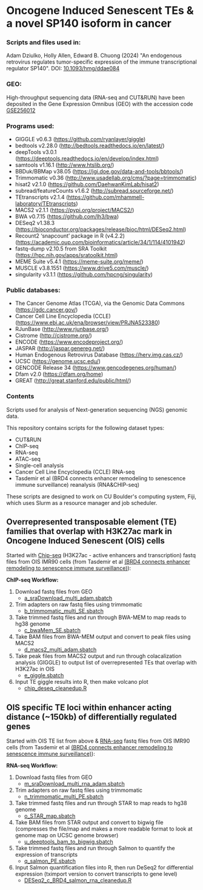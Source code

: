 # Oncogene Induced Senescent TEs & a novel SP140 isoform in cancer

### Scripts and files used in:

Adam Dziulko, Holly Allen, Edward B. Chuong (2024) "An endogenous retrovirus regulates tumor-specific expression of the immune transcriptional regulator SP140".
DOI: [10.1093/hmg/ddae084](https://academic.oup.com/hmg/advance-article/doi/10.1093/hmg/ddae084/7673981)

### GEO:
High-throughput sequencing data (RNA-seq and CUT&RUN) have been deposited in the Gene Expression Omnibus (GEO) with the accession code [GSE256012](https://www.ncbi.nlm.nih.gov/geo/query/acc.cgi?acc=GSE256012)

### Programs used:
- GIGGLE v0.6.3 (https://github.com/ryanlayer/giggle)
- bedtools v2.28.0 (http://bedtools.readthedocs.io/en/latest/)
- deepTools v3.0.1 (https://deeptools.readthedocs.io/en/develop/index.html)
- samtools v1.16.1 (http://www.htslib.org/)
- BBDuk/BBMap v38.05 (https://jgi.doe.gov/data-and-tools/bbtools/)
- Trimmomatic v0.36 (http://www.usadellab.org/cms/?page=trimmomatic)
- hisat2 v2.1.0 (https://github.com/DaehwanKimLab/hisat2)
- subread/featureCounts v1.6.2 (http://subread.sourceforge.net/)
- TEtranscripts v2.1.4 (https://github.com/mhammell-laboratory/TEtranscripts)
- MACS2 v2.1.1 (https://pypi.org/project/MACS2/)
- BWA v0.7.15 (https://github.com/lh3/bwa)
- DESeq2 v1.38.3 (https://bioconductor.org/packages/release/bioc/html/DESeq2.html)
- Recount2 ‘snapcount’ package in R (v4.2.2) (https://academic.oup.com/bioinformatics/article/34/1/114/4101942)
- fastq-dump v2.10.5 from SRA Toolkit (https://hpc.nih.gov/apps/sratoolkit.html)
- MEME Suite v5.4.1 (https://meme-suite.org/meme/)
- MUSCLE v3.8.1551 (https://www.drive5.com/muscle/)
- singularity v3.1.1 (https://github.com/hpcng/singularity)

### Public databases:
- The Cancer Genome Atlas (TCGA), via the Genomic Data Commons (https://gdc.cancer.gov/)
- Cancer Cell Line Encyclopedia (CCLE) (https://www.ebi.ac.uk/ena/browser/view/PRJNA523380)
- RJunBase (http://www.rjunbase.org/)
- Cistrome (http://cistrome.org/)
- ENCODE (https://www.encodeproject.org/)
- JASPAR (http://jaspar.genereg.net/)
- Human Endogenous Retrovirus Database (https://herv.img.cas.cz/)
- UCSC (https://genome.ucsc.edu/)
- GENCODE Release 34 (https://www.gencodegenes.org/human/)
- Dfam v2.0 (https://dfam.org/home)
- GREAT  (http://great.stanford.edu/public/html/)

### Contents
Scripts used for analysis of Next-generation sequencing (NGS) genomic data.

This repository contains scripts for the following dataset types:

- CUT&RUN
- ChIP-seq
- RNA-seq
- ATAC-seq
- Single-cell analysis
- Cancer Cell Line Encyclopedia (CCLE) RNA-seq
- Tasdemir et al (BRD4 connects enhancer remodeling to senescence immune surveillance) reanalysis (RNA&CHIP-seq)

These scripts are designed to work on CU Boulder's computing system, Fiji, which uses Slurm as a resource manager and job scheduler.

## Overrepresented transposable element (TE) families that overlap with H3K27ac mark in Oncogene Induced Senescent (OIS) cells
Started with [Chip-seq](https://www.ncbi.nlm.nih.gov/geo/query/acc.cgi?acc=GSE74238) (H3K27ac - active enhancers and transcription) fastq files from OIS IMR90 cells (from Tasdemir et al [(BRD4 connects enhancer remodeling to senescence immune surveillance)](https://aacrjournals.org/cancerdiscovery/article/6/6/612/5661/BRD4-Connects-Enhancer-Remodeling-to-Senescence)):

**ChIP-seq Workflow:**
1) Download fastq files from GEO
    - [a_sraDownload_multi_adam.sbatch](BRD4_RNA&CHIP-seq/a_sraDownload_multi_adam.sbatch)
2)  Trim adapters on raw fastq files using trimmomatic
    - [b_trimmomatic_multi_SE.sbatch](BRD4_RNA&CHIP-seq/b_trimmomatic_multi_SE.sbatch)
3) Take trimmed fastq files and run through BWA-MEM to map reads to hg38 genome 
    - [c_bwaMem_SE.sbatch](BRD4_RNA&CHIP-seq/c_bwaMem_SE.sbatch)
4) Take BAM files from BWA-MEM output and convert to peak files using MACS2
   - [d_macs2_multi_adam.sbatch](BRD4_RNA&CHIP-seq/d_macs2_multi_adam.sbatch)
5) Take peak files from MACS2 output and run through colacalization analysis (GIGGLE) to output list of overrepresented TEs that overlap with H3K27ac in OIS
   - [e_giggle.sbatch](BRD4_RNA&CHIP-seq/e_giggle.sbatch)
6) Input TE giggle results into R, then make volcano plot
   - [chip_deseq_cleanedup.R](BRD4_RNA&CHIP-seq/chip_deseq_cleanedup.R)
  
## OIS specific TE loci within enhancer acting distance (~150kb) of differentially regulated genes
Started with OIS TE list from above & [RNA-seq](https://www.ncbi.nlm.nih.gov/geo/query/acc.cgi?acc=GSE74324) fastq files from OIS IMR90 cells (from Tasdemir et al [(BRD4 connects enhancer remodeling to senescence immune surveillance)](https://aacrjournals.org/cancerdiscovery/article/6/6/612/5661/BRD4-Connects-Enhancer-Remodeling-to-Senescence)):

**RNA-seq Workflow:**
1) Download fastq files from GEO
    - [m_sraDownload_multi_rna_adam.sbatch](BRD4_RNA&CHIP-seq/m_sraDownload_multi_rna_adam.sbatch)
2)  Trim adapters on raw fastq files using trimmomatic
    - [n_trimmomatic_multi_PE.sbatch](BRD4_RNA&CHIP-seq/n_trimmomatic_multi_PE.sbatch)
3) Take trimmed fastq files and run through STAR to map reads to hg38 genome 
    - [o_STAR_map.sbatch](BRD4_RNA&CHIP-seq/o_STAR_map.sbatch)
4) Take BAM files from STAR output and convert to bigwig file (compresses the file/map and makes a more readable format to look at genome map on UCSC genome browser)
   - [u_deeptools_bam_to_bigwig.sbatch](BRD4_RNA&CHIP-seq/u_deeptools_bam_to_bigwig.sbatch)
5) Take trimmed fastq files and run through Salmon to quantify the expression of transcripts
    - [q_salmon_PE.sbatch](BRD4_RNA&CHIP-seq/q_salmon_PE.sbatch)
6) Input Salmon quantification files into R, then run DeSeq2 for differential expression (tximport version to convert transcripts to gene level) 
    - [DESeq2_c_BRD4_salmon_rna_cleanedup.R](BRD4_RNA&CHIP-seq/DESeq2_c_BRD4_salmon_rna_cleanedup.R)
